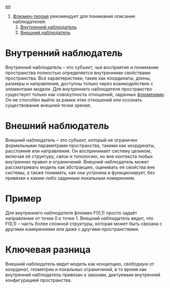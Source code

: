 [en](../en/observers.md)

1. [Флюмен-теория](README.md) рекомендует для понимания описание наблюдателей:
    1. [Внутренний наблюдатель](#внутренний-наблюдатель)
    0. [Внешний наблюдатель](#внешний-наблюдатель)


# Внутренний наблюдатель

Внутренний наблюдатель – это субъект, чьё восприятие и понимание пространства полностью 
определяется внутренними свойствами пространства. Все характеристики, такие как координаты, длины, 
размеры и направления, доступны только через взаимодействие с элементами модели. 
Для внутреннего наблюдателя пространство существует только как совокупность отношений, 
заданных [флюменами](./flumen.md). Он не способен выйти за рамки этих отношений или осознать 
существование внешней точки зрения. 



# Внешний наблюдатель

Внешний наблюдатель – это субъект, который не ограничен формальными параметрами пространства, 
такими как координаты, расстояния или направления. Он воспринимает систему целиком, включая 
её структуру, связи и топологию, но вне контекста любых внутренних правил и ограничений. 
Внешний наблюдатель может рассматривать модель как абстракцию, оценивать её свойства 
вне системы, а также понимать, как она устроена и функционирует, 
без привязки к каким-либо заданным локальным измерениям.



# Пример

Для внутреннего наблюдателя флюмен F(0,1) просто задаёт направление от точки 0 к точке 1.
Внешний наблюдатель видит, что F(0,1) – часть более сложной структуры, которая может быть 
связана с другими измерениями или даже с другими пространствами.



# Ключевая разница

Внешний наблюдатель видит модель как концепцию, свободную от координат, 
геометрии и локальных ограничений, в то время как внутренний наблюдатель 
привязан к законам, диктуемым внутренней конфигурацией пространства.
